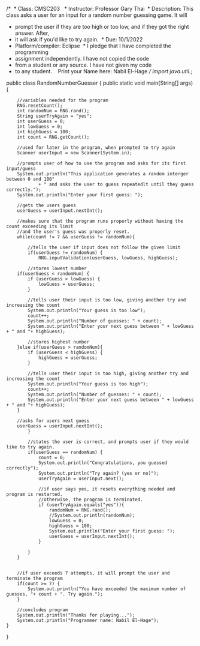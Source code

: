/*
 * Class: CMSC203 
 * Instructor: Professor Gary Thai
 * Description: This class asks a user for an input for a random number guessing game. It will
 * prompt the user if they are too high or too low, and if they got the right answer. After,
 * it will ask if you'd like to try again.
 * Due: 10/1/2022
 * Platform/compiler: Eclipse
 * I pledge that I have completed the programming 
 * assignment independently. I have not copied the code 
 * from a student or any source. I have not given my code 
 * to any student.
   Print your Name here: Nabil El-Hage
*/
import java.util.*;

public class RandomNumberGuesser {
	public static void main(String[] args){
		
		//variables needed for the program
		RNG.resetCount();
		int randomNum = RNG.rand();
		String userTryAgain = "yes";
		int userGuess = 0;
		int lowGuess = 0;
		int highGuess = 100;
		int count = RNG.getCount();
		
		//used for later in the program, when prompted to try again
		Scanner userInput = new Scanner(System.in);
		
		//prompts user of how to use the program and asks for its first input/guess
		System.out.println("This application generates a random interger between 0 and 100"
				+ " and asks the user to guess repeatedlt until they guess correctly.");
		System.out.println("Enter your first guess: ");
		
		//gets the users guess
		userGuess = userInput.nextInt();
		
		//makes sure that the program runs properly without having the count exceeding its limit
		//and the user's guess was properly reset.
		while(count != 7 && userGuess != randomNum){
			
			//tells the user if input does not follow the given limit
			if(userGuess != randomNum) {
				RNG.inputValidation(userGuess, lowGuess, highGuess);
				
			//stores lowest number
		if(userGuess < randomNum) {
			if (userGuess > lowGuess) {
				lowGuess = userGuess;
			}
			
			//tells user their input is too low, giving another try and increasing the count
			System.out.println("Your guess is too low");
			count++;
			System.out.println("Number of guesses: " + count);
			System.out.println("Enter your next guess between " + lowGuess + " and "+ highGuess);
		
			//stores highest number
		}else if(userGuess > randomNum){
			if (userGuess < highGuess) {
				highGuess = userGuess;
			}
			
			//tells user their input is too high, giving another try and increasing the count
			System.out.println("Your guess is too high");
			count++;
			System.out.println("Number of guesses: " + count);
			System.out.println("Enter your next guess between " + lowGuess + " and "+ highGuess);
		}
		
		//asks for users next guess
		userGuess = userInput.nextInt();
			}
			
			//states the user is correct, and prompts user if they would like to try again.
			if(userGuess == randomNum) {
				count = 0;
				System.out.println("Congratulations, you guessed correctly");
				System.out.println("Try again? (yes or no)");
				userTryAgain = userInput.next();
				
				//if user says yes, it resets everything needed and program is restarted.
				//otherwise, the program is terminated.
				if (userTryAgain.equals("yes")){
					randomNum = RNG.rand();
					//System.out.println(randomNum);
					lowGuess = 0;
					highGuess = 100;
					System.out.println("Enter your first guess: ");
					userGuess = userInput.nextInt();
				}
				
			}
		}
		
		
		//if user exceeds 7 attempts, it will prompt the user and terminate the program
		if(count >= 7) {
			System.out.println("You have exceeded the maximum number of guesses, "+ count + ". Try again.");
		}
		
		//concludes program
		System.out.println("Thanks for playing...");
		System.out.println("Programmer name: Nabil El-Hage");
	}
}
